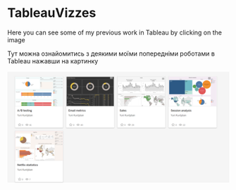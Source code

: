 # TableauVizzes

Here you can see some of my previous work in Tableau by clicking on the image

Тут можна ознайомитись з деякими моїми попередніми роботами в Tableau нажавши на картинку

[![Dashboard Preview](TableauVizzes.png)](https://public.tableau.com/app/profile/yurii.kurdyban/vizzes)
